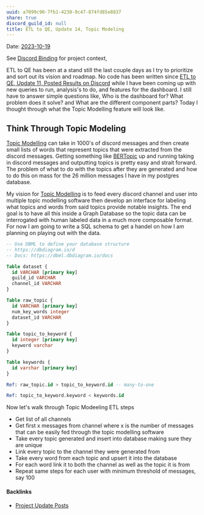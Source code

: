 ```yaml
---
uuid: a7099c90-7fb1-4230-9c47-874fd85e8837
share: true
discord_guild_id: null
title: ETL to QE, Update 14, Topic Modeling
---
```

Date: [2023-10-19](../2023-10-19)

See [Discord Binding](../1c376bfd-75ef-4c0d-9e23-3680653de55f) for project context,

ETL to QE has been at a stand still the last couple days as I try to prioritize and sort out its vision and roadmap. No code has been written since [ETL to QE, Update 11, Posted Results on Discord](../a04a75b2-d970-44fc-8e09-53b3aeca6f2f) while I have been coming up with new queries to run, analysis's to do, and features for the dashboard. I still have to answer simple questions like, Who is the dashboard for? What problem does it solve? and What are the different component parts? Today I thought through what the Topic Modelling feature will look like.
## Think Through Topic Modeling

[Topic Modelling](../97862aeb-dad1-4e01-bfe7-46210ddfc50c) can take in 1000's of discord messages and then create small lists of words that represent topics that were extracted from the discord messages. Getting something like [BERTopic](../921f783a-f1bd-4317-b45f-493fe41651da) up and running taking in discord messages and outputting topics is pretty easy and strait forward. The problem of what to do with the topics after they are generated and how to do this on mass for the 26 million messages I have in my postgres database.

My vision for [Topic Modelling](../97862aeb-dad1-4e01-bfe7-46210ddfc50c) is to feed every discord channel and user into multiple topic modelling software then develop an interface for labeling what topics and words from said topics provide notable insights. The end goal is to have all this inside a Graph Database so the topic data can be interrogated with human labeled data in a much more composable format. For now I am going to write a SQL schema to get a handel on how I am planning on playing out with the data.

``` SQL
-- Use DBML to define your database structure
-- https://dbdiagram.io/d
-- Docs: https://dbml.dbdiagram.io/docs

Table dataset {
  id VARCHAR [primary key]
  guild_id VARCHAR
  channel_id VARCHAR
}

Table raw_topic {
  id VARCHAR [primary key]
  num_key_words integer
  dataset_id VARCHAR
}

Table topic_to_keyword {
  id integer [primary key]
  keyword varchar
}

Table keywords {
  id varchar [primary key]
}

Ref: raw_topic.id > topic_to_keyword.id -- many-to-one

Ref: topic_to_keyword.keyword < keywords.id

```

Now let's walk through Topic Modeeling ETL steps
	
* Get list of all channels
* Get first x messages from channel where x is the number of messages that can be easily fed through the topic modelling software
* Take every topic generated and insert into database making sure they are unique
* Link every topic to the channel they were generated from
* Take every word from each topic and upsert it into the database
* For each word link it to both the channel as well as the topic it is from
* Repeat same steps for each user with minimum threshold of messages, say 100

#### Backlinks

* [Project Update Posts](/4c45797f-8d43-4277-a5c1-de8df9aa7876)